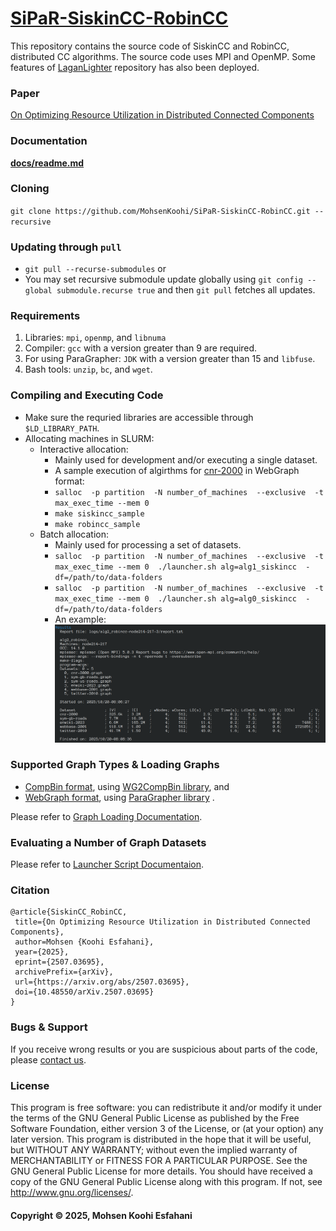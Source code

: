 # [SiPaR-SiskinCC-RobinCC]()

This repository contains the source code of SiskinCC and RobinCC, distributed CC algorithms. 
The source code uses MPI and OpenMP. Some features of [LaganLighter](https://github.com/MohsenKoohi/LaganLighter/) repository has also been deployed.

### Paper
[On Optimizing Resource Utilization in Distributed Connected Components](https://doi.org/10.48550/arXiv.2507.03695)

### Documentation
**[docs/readme.md](docs/readme.md)**

### Cloning 
`git clone https://github.com/MohsenKoohi/SiPaR-SiskinCC-RobinCC.git --recursive`

### Updating through `pull`
- `git pull --recurse-submodules` or
- You may set recursive submodule update globally using `git config --global submodule.recurse true` and then `git pull` fetches all updates.

### Requirements
1. Libraries: `mpi`, `openmp`, and `libnuma`
2. Compiler: `gcc` with a version greater than 9 are required.
3. For using ParaGrapher: `JDK` with a version greater than 15 and `libfuse`.
4. Bash tools: `unzip`, `bc`,  and `wget`.

### Compiling and Executing Code
 - Make sure the requried libraries are accessible through `$LD_LIBRARY_PATH`.
 - Allocating machines in SLURM:
   - Interactive allocation:
     - Mainly used for development and/or executing a single dataset.
     - A sample execution of algirthms for [cnr-2000](http://data.law.di.unimi.it/webdata/cnr-2000/) in WebGraph format:
     - `salloc  -p partition  -N number_of_machines  --exclusive  -t max_exec_time --mem 0`
     - `make siskincc_sample` 
     - `make robincc_sample`
   - Batch allocation:
     - Mainly used for processing a set of datasets.
     - `salloc  -p partition  -N number_of_machines  --exclusive  -t max_exec_time --mem 0  ./launcher.sh alg=alg1_siskincc  -df=/path/to/data-folders`
     - `salloc  -p partition  -N number_of_machines  --exclusive  -t max_exec_time --mem 0  ./launcher.sh alg=alg0_siskincc  -df=/path/to/data-folders`
     - An example: ![RobinCC Screenshot](docs/images/robincc.png) 

 
### Supported Graph Types & Loading Graphs
 - [CompBin format](https://doi.org/10.48550/arXiv.2507.00716), using [WG2CompBin library](https://github.com/MohsenKoohi/WG2CompBin), and 
 - [WebGraph format](https://webgraph.di.unimi.it/), using [ParaGrapher library](https://github.com/MohsenKoohi/ParaGrapher) .

Please refer to [Graph Loading Documentation](docs/0.2-loading.md).

### Evaluating a Number of Graph Datasets

Please refer to [Launcher Script Documentaion](docs/0.3-launcher.md).

### Citation
```
@article{SiskinCC_RobinCC,
 title={On Optimizing Resource Utilization in Distributed Connected Components}, 
 author=Mohsen {Koohi Esfahani},
 year={2025},
 eprint={2507.03695},
 archivePrefix={arXiv},
 url={https://arxiv.org/abs/2507.03695},
 doi={10.48550/arXiv.2507.03695}
}
```

### Bugs & Support

If you receive wrong results or you are suspicious about parts of the code, 
please [contact us](https://orcid.org/0000-0002-7465-8003).

### License

This program is free software: you can redistribute it and/or modify it under the terms of the GNU General Public License as published by the Free Software Foundation, 
either version 3 of the License, or (at your option) any later version. This program is distributed in the hope that it will be useful, but WITHOUT ANY WARRANTY; 
without even the implied warranty of MERCHANTABILITY or FITNESS FOR A PARTICULAR PURPOSE. See the GNU General Public License for more details.
You should have received a copy of the GNU General Public License along with this program. If not, see <http://www.gnu.org/licenses/>.

#### Copyright ©  2025, Mohsen Koohi Esfahani
